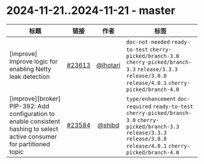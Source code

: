 # 2024-11-21..2024-11-21 - master
| 标题 | 链接 | 作者 | 标签 |
| - | :--: | :--: | - |
| [improve] Improve logic for enabling Netty leak detection | [#23613](https://github.com/apache/pulsar/pull/23613) | [@lhotari](https://github.com/lhotari) | `doc-not-needed` `ready-to-test` `cherry-picked/branch-3.0` `cherry-picked/branch-3.3` `release/3.3.3` `release/3.0.8` `release/4.0.1` `cherry-picked/branch-4.0`  | 
| [improve][broker] PIP-392: Add configuration to enable consistent hashing to select active consumer for partitioned topic | [#23584](https://github.com/apache/pulsar/pull/23584) | [@shibd](https://github.com/shibd) | `type/enhancement` `doc-required` `ready-to-test` `cherry-picked/branch-3.0` `cherry-picked/branch-3.3` `release/3.3.3` `release/3.0.8` `release/4.0.1` `cherry-picked/branch-4.0`  | 
